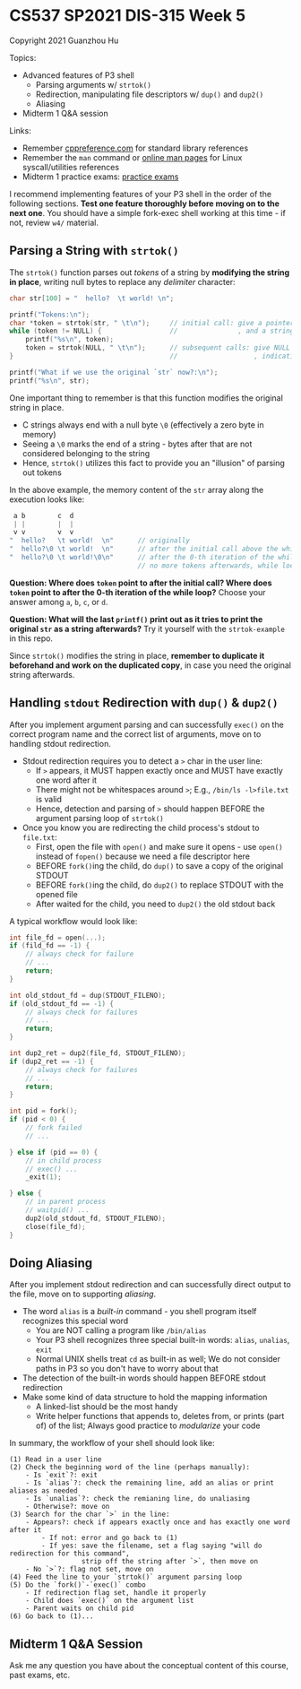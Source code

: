 # CS537 SP2021 DIS-315 Week 5

Copyright 2021 Guanzhou Hu

Topics:

- Advanced features of P3 shell
    - Parsing arguments w/ `strtok()`
    - Redirection, manipulating file descriptors w/ `dup()` and `dup2()`
    - Aliasing
- Midterm 1 Q&A session

Links:

- Remember [cppreference.com](https://en.cppreference.com/w/c) for standard library references
- Remember the `man` command or [online man pages](https://man7.org/linux/man-pages/man3/exec.3.html) for Linux syscall/utilities references
- Midterm 1 practice exams: [practice exams](https://canvas.wisc.edu/courses/230447/pages/exams)

I recommend implementing features of your P3 shell in the order of the following sections. **Test one feature thoroughly before moving on to the next one**. You should have a simple fork-exec shell working at this time - if not, review `w4/` material.

## Parsing a String with `strtok()`

The `strtok()` function parses out *tokens* of a string by **modifying the string in place**, writing null bytes to replace any *delimiter* character:

```C
char str[100] = "  hello?  \t world! \n";

printf("Tokens:\n");
char *token = strtok(str, " \t\n");     // initial call: give a pointer to original string
while (token != NULL) {                 //               , and a string of delimiters
    printf("%s\n", token);
    token = strtok(NULL, " \t\n");      // subsequent calls: give NULL as the first arg
}                                       //                   , indicating "resume from last call"

printf("What if we use the original `str` now?:\n");
printf("%s\n", str);
```

One important thing to remember is that this function modifies the original string in place.
- C strings always end with a null byte `\0` (effectively a zero byte in memory)
- Seeing a `\0` marks the end of a string - bytes after that are not considered belonging to the string
- Hence, `strtok()` utilizes this fact to provide you an "illusion" of parsing out tokens

In the above example, the memory content of the `str` array along the execution looks like:

```C
 a b        c  d
 | |        |  |
 v v        v  v
"  hello?   \t world!  \n"      // originally
"  hello?\0 \t world!  \n"      // after the initial call above the while loop
"  hello?\0 \t world!\0\n"      // after the 0-th iteration of the while loop
                                // no more tokens afterwards, while loop ends here
```

**Question: Where does `token` point to after the initial call? Where does `token` point to after the 0-th iteration of the while loop?**  Choose your answer among `a`, `b`, `c`, or `d`.

**Question: What will the last `printf()` print out as it tries to print the original `str` as a string afterwards?**  Try it yourself with the `strtok-example` in this repo.

Since `strtok()` modifies the string in place, **remember to duplicate it beforehand and work on the duplicated copy**, in case you need the original string afterwards.

## Handling `stdout` Redirection with `dup()` & `dup2()`

After you implement argument parsing and can successfully `exec()` on the correct program name and the correct list of arguments, move on to handling stdout redirection.

- Stdout redirection requires you to detect a `>` char in the user line:
    - If `>` appears, it MUST happen exactly once and MUST have exactly one word after it
    - There might not be whitespaces around `>`; E.g., `/bin/ls -l>file.txt` is valid
    - Hence, detection and parsing of `>` should happen BEFORE the argument parsing loop of `strtok()`
- Once you know you are redirecting the child process's stdout to `file.txt`:
    - First, open the file with `open()` and make sure it opens - use `open()` instead of `fopen()` because we need a file descriptor here
    - BEFORE `fork()`ing the child, do `dup()` to save a copy of the original STDOUT
    - BEFORE `fork()`ing the child, do `dup2()` to replace STDOUT with the opened file
    - After waited for the child, you need to `dup2()` the old stdout back

A typical workflow would look like:

```C
int file_fd = open(...);
if (fild_fd == -1) {
    // always check for failure
    // ...
    return;
}

int old_stdout_fd = dup(STDOUT_FILENO);
if (old_stdout_fd == -1) {
    // always check for failures
    // ...
    return;
}

int dup2_ret = dup2(file_fd, STDOUT_FILENO);
if (dup2_ret == -1) {
    // always check for failures
    // ...
    return;
}

int pid = fork();
if (pid < 0) {
    // fork failed
    // ...

} else if (pid == 0) {
    // in child process
    // exec() ...
    _exit(1);

} else {
    // in parent process
    // waitpid() ...
    dup2(old_stdout_fd, STDOUT_FILENO);
    close(file_fd);
}
```

## Doing Aliasing

After you implement stdout redirection and can successfully direct output to the file, move on to supporting *aliasing*.

- The word `alias` is a *built-in* command - you shell program itself recognizes this special word
    - You are NOT calling a program like `/bin/alias`
    - Your P3 shell recognizes three special built-in words: `alias`, `unalias`, `exit`
    - Normal UNIX shells treat `cd` as built-in as well; We do not consider paths in P3 so you don't have to worry about that
- The detection of the built-in words should happen BEFORE stdout redirection
- Make some kind of data structure to hold the mapping information
    - A linked-list should be the most handy
    - Write helper functions that appends to, deletes from, or prints (part of) of the list; Always good practice to *modularize* your code

In summary, the workflow of your shell should look like:

```text
(1) Read in a user line
(2) Check the beginning word of the line (perhaps manually):
    - Is `exit`?: exit
    - Is `alias`?: check the remaining line, add an alias or print aliases as needed
    - Is `unalias`?: check the remianing line, do unaliasing
    - Otherwise?: move on
(3) Search for the char `>` in the line:
    - Appears?: check if appears exactly once and has exactly one word after it
        - If not: error and go back to (1)
        - If yes: save the filename, set a flag saying "will do redirection for this command",
                  strip off the string after `>`, then move on
    - No `>`?: flag not set, move on
(4) Feed the line to your `strtok()` argument parsing loop
(5) Do the `fork()`-`exec()` combo
    - If redirection flag set, handle it properly
    - Child does `exec()` on the argument list
    - Parent waits on child pid
(6) Go back to (1)...
```

## Midterm 1 Q&A Session

Ask me any question you have about the conceptual content of this course, past exams, etc.
